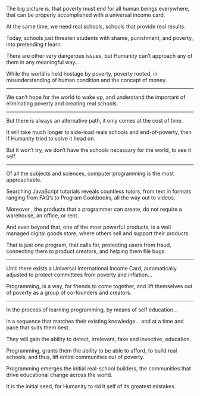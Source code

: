 The big picture is, that poverty must end for all human beings everywhere,
that can be properly accomplished with a universal income card.

At the same time, we need real schools,
schools that provide real results.

Today, schools just threaten students with shame, punishment, and poverty,
into pretending t learn.

There are other very dangerous issues,
but Humanity can’t approach any of them in any meaningful way…

While the world is held hostage by poverty,  poverty rooted,
in misunderstanding of human condition and the concept of money.

---

We can’t hope for the world to wake up,
and understand the important of eliminating poverty and creating real schools.

---

But there is always an alternative path,
it only comes at the cost of time.

It will take much longer to side-load reals schools and end-of-poverty,
then if Humanity tried to solve it head on.

But it won’t try,
we don’t have the schools necessary for the world, to see it self.

---

Of all the subjects and sciences,
computer programming is the most approachable.

Searching JavaScript tutorials reveals countless tutors,
from text in formats ranging from FAQ’s to Program Cookbooks, all the way out to videos.

Moreover , the products that a programmer can create,
do not require a warehouse, an office, or rent.

And even beyond that, one of the most powerful products,
is a well managed digital goods store, where others sell and support their products.

That is just one program, that calls for, protecting users from fraud,
connecting them to product creators, and helping them file bugs.

---

Until there exists a Universal International Income Card,
automatically adjusted to protect committees from poverty and inflation…

Programming, is a way, for friends to come together,
and lift themselves out of poverty as a group of co-founders and creators.

---

In the process of learning programming,
by means of self education...

in a sequence that matches their existing knowledge…
and at a time and pace that suits them best.

They will gain the ability to detect,
irrelevant, fake and invective, education.

Programming, grants them the ability to be able to afford,
to build real schools, and thus, lift entire communities out of poverty.

Programming emerges the initial real-school builders,
the communities that drive educational change across the world.

It is the initial seed,
for Humanity to rid it self of its greatest mistakes.
